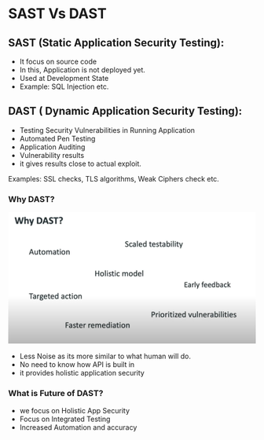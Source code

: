 
# SAST Vs DAST

## SAST (Static Application Security Testing):

- It focus on source code
- In this, Application is not deployed yet.
- Used at Development State
- Example: SQL Injection etc. 

## DAST ( Dynamic Application Security Testing):

- Testing Security Vulnerabilities in Running Application
- Automated Pen Testing
- Application Auditing
- Vulnerability results
- it gives results close to actual exploit. 

Examples: SSL checks, TLS algorithms, Weak Ciphers check etc. 

### Why DAST? 

![img.png](images/1.2_1.png)

- Less Noise as its more similar to what human will do. 
- No need to know how API is built in 
- it provides holistic application security

### What is Future of DAST? 
- we focus on Holistic App Security
- Focus on Integrated Testing
- Increased Automation and accuracy

